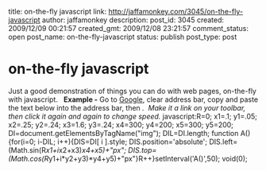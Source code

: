 title: on-the-fly javascript
link: http://jaffamonkey.com/3045/on-the-fly-javascript
author: jaffamonkey
description: 
post_id: 3045
created: 2009/12/09 00:21:57
created_gmt: 2009/12/08 23:21:57
comment_status: open
post_name: on-the-fly-javascript
status: publish
post_type: post

# on-the-fly javascript

Just a good demonstration of things you can do with web pages, on-the-fly with javascript.   **Example -** Go to [Google](http://www.google.com), clear address bar, copy and paste the text below into the address bar, then <ENTER>_.  Make it a link on your toolbar, then click it again and again to change speed._ javascript:R=0; x1=.1; y1=.05; x2=.25; y2=.24; x3=1.6; y3=.24; x4=300; y4=200; x5=300; y5=200; DI=document.getElementsByTagName("img"); DIL=DI.length; function A(){for(i=0; i-DIL; i++){DIS=DI[ i ].style; DIS.position='absolute'; DIS.left=(Math.sin(R*x1+i*x2+x3)*x4+x5)+"px"; DIS.top=(Math.cos(R*y1+i*y2+y3)*y4+y5)+"px"}R++}setInterval('A()',50); void(0);